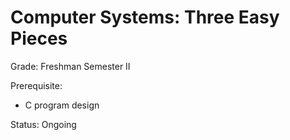 # Computer Systems: Three Easy Pieces

Grade: Freshman Semester II

Prerequisite: 
- C program design

Status: Ongoing